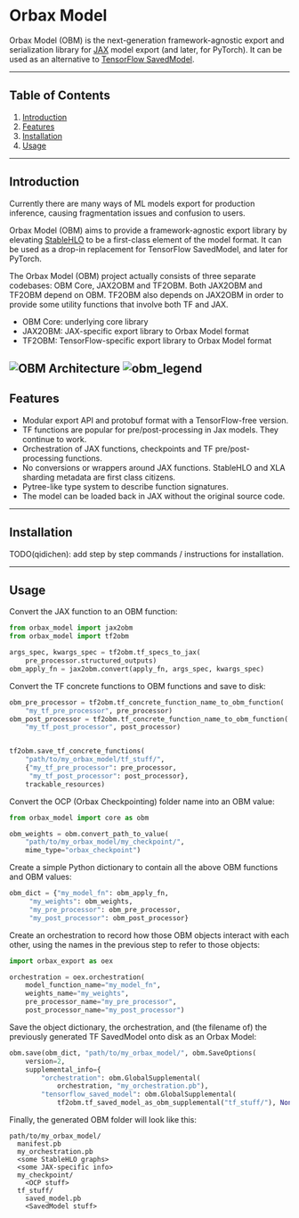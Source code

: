 # Orbax Model

Orbax Model (OBM) is the next-generation framework-agnostic export and serialization library for [JAX](https://jax.readthedocs.io/en/latest/) model export (and later, for PyTorch). It can be used as an alternative to [TensorFlow SavedModel](https://www.tensorflow.org/guide/saved_model). 

---

## Table of Contents

1. [Introduction](#introduction)
2. [Features](#features)
3. [Installation](#installation)
4. [Usage](#usage)

---

## Introduction

Currently there are many ways of ML models export for production inference, causing fragmentation issues and confusion to users.

Orbax Model (OBM) aims to provide a framework-agnostic export library by elevating [StableHLO](https://openxla.org/stablehlo) to be a first-class element of the model format. It can be used as a drop-in replacement for TensorFlow SavedModel, and later for PyTorch.

The Orbax Model (OBM) project actually consists of three separate codebases: OBM Core, JAX2OBM and TF2OBM. Both JAX2OBM and TF2OBM depend on OBM. TF2OBM also depends on JAX2OBM in order to provide some utility functions that involve both TF and JAX.

- OBM Core: underlying core library
- JAX2OBM: JAX-specific export library to Orbax Model format
- TF2OBM: TensorFlow-specific export library to Orbax Model format

![OBM Architecture](./obm.png)  ![obm_legend](./obm_legend.png)
---

## Features

- Modular export API and protobuf format with a TensorFlow-free version.
- TF functions are popular for pre/post-processing in Jax models. They continue to work.
- Orchestration of JAX functions, checkpoints and TF pre/post-processing functions.
- No conversions or wrappers around JAX functions. StableHLO and XLA sharding metadata are first class citizens.
- Pytree-like type system to describe function signatures.
- The model can be loaded back in JAX without the original source code.

---

## Installation

TODO(qidichen): add step by step commands / instructions for installation.

---

## Usage

Convert the JAX function to an OBM function:

```python
from orbax_model import jax2obm
from orbax_model import tf2obm

args_spec, kwargs_spec = tf2obm.tf_specs_to_jax(
    pre_processor.structured_outputs)
obm_apply_fn = jax2obm.convert(apply_fn, args_spec, kwargs_spec)

```

Convert the TF concrete functions to OBM functions and save to disk:

```python
obm_pre_processor = tf2obm.tf_concrete_function_name_to_obm_function(
    "my_tf_pre_processor", pre_processor)
obm_post_processor = tf2obm.tf_concrete_function_name_to_obm_function(
    "my_tf_post_processor", post_processor)


tf2obm.save_tf_concrete_functions(
    "path/to/my_orbax_model/tf_stuff/",
    {"my_tf_pre_processor": pre_processor,
     "my_tf_post_processor": post_processor},
    trackable_resources)
```

Convert the OCP (Orbax Checkpointing) folder name into an OBM value:

```python
from orbax_model import core as obm

obm_weights = obm.convert_path_to_value(
    "path/to/my_orbax_model/my_checkpoint/",
    mime_type="orbax_checkpoint")
```

Create a simple Python dictionary to contain all the above OBM functions and OBM values:

```python
obm_dict = {"my_model_fn": obm_apply_fn,
     "my_weights": obm_weights,
     "my_pre_processor": obm_pre_processor,
     "my_post_processor": obm_post_processor}
```

Create an orchestration to record how those OBM objects interact with each other, using the names in the previous step to refer to those objects:

```python
import orbax_export as oex

orchestration = oex.orchestration(
    model_function_name="my_model_fn",
    weights_name="my_weights",
    pre_processor_name="my_pre_processor",
    post_processor_name="my_post_processor")
```

Save the object dictionary, the orchestration, and (the filename of) the previously generated TF SavedModel onto disk as an Orbax Model:

```python
obm.save(obm_dict, "path/to/my_orbax_model/", obm.SaveOptions(
    version=2,
    supplemental_info={
        "orchestration": obm.GlobalSupplemental(
            orchestration, "my_orchestration.pb"),
        "tensorflow_saved_model": obm.GlobalSupplemental(
            tf2obm.tf_saved_model_as_obm_supplemental("tf_stuff/"), None)}))
```

Finally, the generated OBM folder will look like this:

```
path/to/my_orbax_model/
  manifest.pb
  my_orchestration.pb
  <some StableHLO graphs>
  <some JAX-specific info>
  my_checkpoint/
    <OCP stuff>
  tf_stuff/
    saved_model.pb
    <SavedModel stuff>
```
